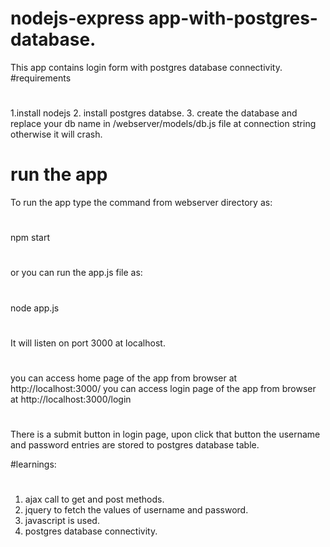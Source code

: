 # nodejs-express app-with-postgres-database.
This app contains login form with postgres database connectivity.
#requirements
#
1.install nodejs
2. install postgres databse.
3. create the database and replace your db name in /webserver/models/db.js file at connection string otherwise it will crash.
# run the app 
To run the app type the command from webserver directory as:
#
npm start
#
or you can run the app.js file as:
#
node app.js
#
It will listen on port 3000 at localhost.
#
you can access home page of the app from browser at http://localhost:3000/
you can access login page of the app from browser at http://localhost:3000/login
#        
There is a submit button in login page,
upon click that button the username and password entries are stored to postgres database table.

#learnings:
#
1. ajax call to get and post methods.
2. jquery to fetch the values of username and password.
3. javascript is used.
4. postgres database connectivity.
